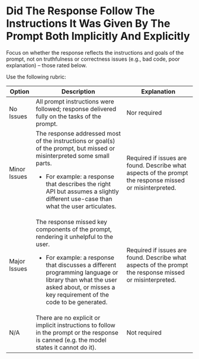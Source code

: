 # Did The Response Follow The Instructions It Was Given By The Prompt Both Implicitly And Explicitly

Focus on whether the response reflects the instructions and goals of the prompt, not on truthfulness or correctness issues (e.g., bad code, poor explanation) – those rated below.

Use the following rubric:

| Option     | Description                                                                                     | Explanation        |
|------------|-------------------------------------------------------------------------------------------------|--------------------|
| No Issues  | All prompt instructions were followed; response delivered fully on the tasks of the prompt.       | Nor required       |
| Minor Issues | The response addressed most of the instructions or goal(s) of the prompt, but missed or misinterpreted some small parts. <ul><li>For example: a response that describes the right API but assumes a slightly different use-case than what the user articulates.</li></ul> | Required if issues are found. Describe what aspects of the prompt the response missed or misinterpreted. |
| Major Issues | The response missed key components of the prompt, rendering it unhelpful to the user. <ul><li>For example: a response that discusses a different programming language or library than what the user asked about, or misses a key requirement of the code to be generated.</li></ul> | Required if issues are found. Describe what aspects of the prompt the response missed or misinterpreted. |
| N/A        | There are no explicit or implicit instructions to follow in the prompt or the response is canned (e.g. the model states it cannot do it). | Not required       |

